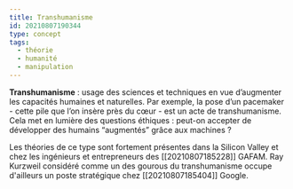 ```yaml
---
title: Transhumanisme
id: 20210807190344
type: concept
tags:
  - théorie
  - humanité
  - manipulation
---
```

           

**Transhumanisme** : usage des sciences et techniques en vue d’augmenter les capacités humaines et naturelles. Par exemple, la pose d’un pacemaker - cette pile que l’on insère près du cœur - est un acte de transhumanisme. Cela met en lumière des questions éthiques : peut-on accepter de développer des humains “augmentés” grâce aux machines ?

Les théories de ce type sont fortement présentes dans la Silicon Valley et chez les ingénieurs et entrepreneurs des [[20210807185228]] GAFAM. Ray Kurzweil considéré comme un des gourous du transhumanisme occupe d'ailleurs un poste stratégique chez [[20210807185404]] Google.

